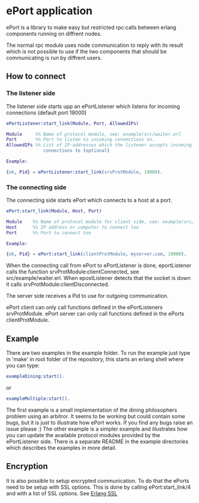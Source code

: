 # ePort application

ePort is a library to make easy but restricted rpc:calls between erlang components
running on diffrent nodes.

The normal rpc module uses node communication to reply with its result which is
not possible to use if the two components that should be communicating is run by
diffrent users.

## How to connect

### The listener side
The listener side starts upp an ePortListener which listens for incoming
connections (default port 19000)

```erlang
ePortListener:start_link(Module, Port, AllowedIPs)

Module     %% Name of protocol module, see: example/src/waiter.erl
Port       %% Port to listen to incoming connections on.
AllowedIPs %% List of IP-addresses which the listener accepts incoming
              connections to (optional)

Example:

{ok, Pid} = ePortListener:start_link(srvProtModule, 19000).
```

### The connecting side
The connecting side starts ePort which connects to a host at a port.

```erlang
ePort:start_link(Module, Host, Port)

Module    %% Name of protocol module for client side, see: example/src/philosopher.erl
Host      %% IP address or computer to connect too
Port      %% Port to connect too

Example:

{ok, Pid} = ePort:start_link(clientProtModule, myserver.com, 19000).
```

When the connecting call from ePort to ePortListener is done, eportListener
calls the function srvProtModule:clientConnected, see src/example/waiter.erl. When
epostListener detects that the socket is down it calls srvProtModule:clientDisconnected.

The server side receives a Pid to use for outgoing communication.

ePort client can only call functions defined in the ePortListeners srvProtModule.
ePort server can only call functions defined in the ePorts clientProtModule.

## Example

There are two examples in the example folder. To run the example just type in 'make' in
root folder of the repository, this starts an erlang shell where you can type:

```erlang
exampleDining:start().
```
or
```erlang
exampleMultiple:start().
```

The first example is a small implementation of the dining philosophers problem using an arbitror.
It seems to be working but could contain some bugs, but it is just to illustrate how ePort works.
If you find any bugs raise an issue please :)
The other example is a simpler example and illustrates how you can update the available protocol
modules provided by the ePortListener side.
There is a separate README in the example directories which describes the examples in more detail.

## Encryption

It is also possible to setup encrypted communication. To do that the ePorts need to be setup
with SSL options. This is done by calling ePort:start_link/4 and with a list of SSL options.
See [Erlang SSL](http://erlang.org/doc/man/ssl.html "Erlang SSL")
